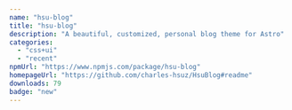 ```yaml
---
name: "hsu-blog"
title: "hsu-blog"
description: "A beautiful, customized, personal blog theme for Astro"
categories:
  - "css+ui"
  - "recent"
npmUrl: "https://www.npmjs.com/package/hsu-blog"
homepageUrl: "https://github.com/charles-hsuz/HsuBlog#readme"
downloads: 79
badge: "new"
---
```

